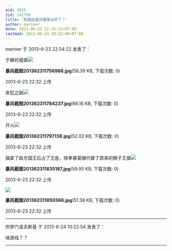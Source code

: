 ```yaml
---
aid: 9025
zid: 141758
title: '髡贼这是对哪家动手了？'
author: mariner
date: 2013-06-23 22:34:22+07:00
lastmod: 2013-06-24 10:22:00+07:00
---
```


mariner 于 2013-6-23 22:34:22 发表了：

宁静的城堡![](https://cdn.jsdelivr.net/gh/lzjluzijie/beichao@main/static/img/223225nswwi508pihwtei9.jpg)



**暴风截图201362311756968.jpg**(56.39 KB, 下载次数: 0)



2013-6-23 22:32 上传



来犯之敌![](https://cdn.jsdelivr.net/gh/lzjluzijie/beichao@main/static/img/223225kivnxvieo5vnnxve.jpg)



**暴风截图201362311784237.jpg**(66.16 KB, 下载次数: 0)



2013-6-23 22:32 上传



开火![](https://cdn.jsdelivr.net/gh/lzjluzijie/beichao@main/static/img/223225kkrkicm5lmlrdlkm.jpg)



**暴风截图201362311797138.jpg**(52.02 KB, 下载次数: 0)



2013-6-23 22:32 上传



擒拿了敌方国王后占了王座，铁拳暴菊旗代替了原来的狮子王旗![](https://cdn.jsdelivr.net/gh/lzjluzijie/beichao@main/static/img/223226kzu5uhs21kcxfj5k.jpg)



**暴风截图201362311835187.jpg**(59.95 KB, 下载次数: 0)



2013-6-23 22:32 上传



![](https://cdn.jsdelivr.net/gh/lzjluzijie/beichao@main/static/img/223227kjduyytbtj2bkj82.jpg)



**暴风截图201362311850366.jpg**(51.38 KB, 下载次数: 0)



2013-6-23 22:32 上传

---------

所罗门诺夫斯基 于 2013-6-24 10:22:54 发表了：

啥游戏？？

---------

